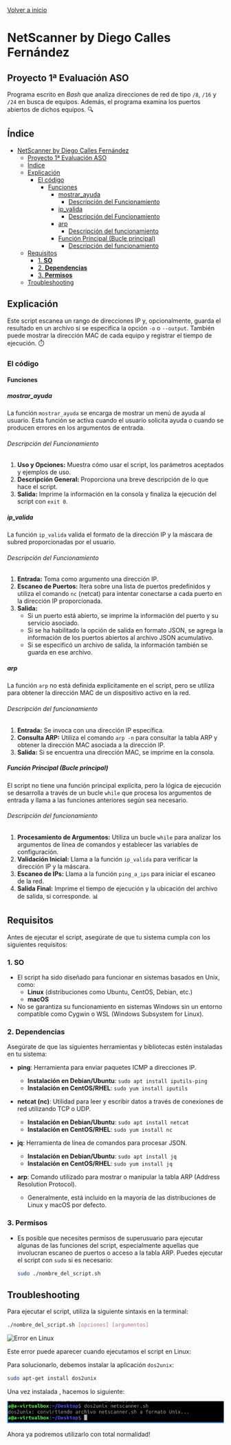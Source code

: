 [Volver a inicio](../index.md)

# NetScanner by Diego Calles Fernández
## Proyecto 1ª Evaluación ASO

Programa escrito en *Bash* que analiza direcciones de red de tipo `/8`, `/16` y `/24` en busca de equipos. Además, el programa examina los puertos abiertos de dichos equipos. 🔍

## Índice

- [NetScanner by Diego Calles Fernández](#netscanner-by-diego-calles-fernández)
  - [Proyecto 1ª Evaluación ASO](#proyecto-1ª-evaluación-aso)
  - [Índice](#índice)
  - [Explicación](#explicación)
    - [El código](#el-código)
      - [Funciones](#funciones)
        - [mostrar\_ayuda](#mostrar_ayuda)
          - [Descripción del Funcionamiento](#descripción-del-funcionamiento)
        - [ip\_valida](#ip_valida)
          - [Descripción del Funcionamiento](#descripción-del-funcionamiento-1)
        - [arp](#arp)
          - [Descripción del funcionamiento](#descripción-del-funcionamiento-2)
        - [Función Principal (Bucle principal)](#función-principal-bucle-principal)
          - [Descripción del funcionamiento](#descripción-del-funcionamiento-3)
  - [Requisitos](#requisitos)
    - [1. **SO**](#1-so)
    - [2. **Dependencias**](#2-dependencias)
    - [3. **Permisos**](#3-permisos)
  - [Troubleshooting](#troubleshooting)

## Explicación

Este script escanea un rango de direcciones IP y, opcionalmente, guarda el resultado en un archivo si se especifica la opción `-o` o `--output`. También puede mostrar la dirección MAC de cada equipo y registrar el tiempo de ejecución. ⏱️

### El código

#### Funciones
 
##### mostrar_ayuda

La función `mostrar_ayuda` se encarga de mostrar un menú de ayuda al usuario. Esta función se activa cuando el usuario solicita ayuda o cuando se producen errores en los argumentos de entrada. 

###### Descripción del Funcionamiento

1. **Uso y Opciones:** Muestra cómo usar el script, los parámetros aceptados y ejemplos de uso.
2. **Descripción General:** Proporciona una breve descripción de lo que hace el script.
3. **Salida:** Imprime la información en la consola y finaliza la ejecución del script con `exit 0`.

##### ip_valida

La función `ip_valida` valida el formato de la dirección IP y la máscara de subred proporcionadas por el usuario.

###### Descripción del Funcionamiento

1. **Entrada:** Toma como argumento una dirección IP.
2. **Escaneo de Puertos:** Itera sobre una lista de puertos predefinidos y utiliza el comando `nc` (netcat) para intentar conectarse a cada puerto en la dirección IP proporcionada.
3. **Salida:** 
   - Si un puerto está abierto, se imprime la información del puerto y su servicio asociado.
   - Si se ha habilitado la opción de salida en formato JSON, se agrega la información de los puertos abiertos al archivo JSON acumulativo.
   - Si se especificó un archivo de salida, la información también se guarda en ese archivo.

##### arp

La función `arp` no está definida explícitamente en el script, pero se utiliza para obtener la dirección MAC de un dispositivo activo en la red.

###### Descripción del funcionamiento

1. **Entrada:** Se invoca con una dirección IP específica.
2. **Consulta ARP:** Utiliza el comando `arp -n` para consultar la tabla ARP y obtener la dirección MAC asociada a la dirección IP.
3. **Salida:** Si se encuentra una dirección MAC, se imprime en la consola.

##### Función Principal (Bucle principal)

El script no tiene una función principal explícita, pero la lógica de ejecución se desarrolla a través de un bucle `while` que procesa los argumentos de entrada y llama a las funciones anteriores según sea necesario.

###### Descripción del funcionamiento

1. **Procesamiento de Argumentos:** Utiliza un bucle `while` para analizar los argumentos de línea de comandos y establecer las variables de configuración.
2. **Validación Inicial:** Llama a la función `ip_valida` para verificar la dirección IP y la máscara.
3. **Escaneo de IPs:** Llama a la función `ping_a_ips` para iniciar el escaneo de la red.
4. **Salida Final:** Imprime el tiempo de ejecución y la ubicación del archivo de salida, si corresponde. 📊

## Requisitos

Antes de ejecutar el script, asegúrate de que tu sistema cumpla con los siguientes requisitos:

### 1. **SO**

   - El script ha sido diseñado para funcionar en sistemas basados en Unix, como:
     - **Linux** (distribuciones como Ubuntu, CentOS, Debian, etc.)
     - **macOS**
   - No se garantiza su funcionamiento en sistemas Windows sin un entorno compatible como Cygwin o WSL (Windows Subsystem for Linux).

### 2. **Dependencias**

   Asegúrate de que las siguientes herramientas y bibliotecas estén instaladas en tu sistema:

   - **ping**: Herramienta para enviar paquetes ICMP a direcciones IP.
     - **Instalación en Debian/Ubuntu**: `sudo apt install iputils-ping`
     - **Instalación en CentOS/RHEL**: `sudo yum install iputils`
   
   - **netcat (nc)**: Utilidad para leer y escribir datos a través de conexiones de red utilizando TCP o UDP.
     - **Instalación en Debian/Ubuntu**: `sudo apt install netcat`
     - **Instalación en CentOS/RHEL**: `sudo yum install nc`
   
   - **jq**: Herramienta de línea de comandos para procesar JSON.
     - **Instalación en Debian/Ubuntu**: `sudo apt install jq`
     - **Instalación en CentOS/RHEL**: `sudo yum install jq`
   
   - **arp**: Comando utilizado para mostrar o manipular la tabla ARP (Address Resolution Protocol).
     - Generalmente, está incluido en la mayoría de las distribuciones de Linux y macOS por defecto.

### 3. **Permisos**

   - Es posible que necesites permisos de superusuario para ejecutar algunas de las funciones del script, especialmente aquellas que involucran escaneo de puertos o acceso a la tabla ARP. Puedes ejecutar el script con `sudo` si es necesario:
     ```bash
     sudo ./nombre_del_script.sh
     ```


## Troubleshooting

Para ejecutar el script, utiliza la siguiente sintaxis en la terminal:

```bash
./nombre_del_script.sh [opciones] [argumentos]
````
![Error en Linux](imagenes/Probar_script_en_Linux.png)

Este error puede aparecer cuando ejecutamos el script en Linux:



Para solucionarlo, debemos instalar la aplicación `dos2unix`:

```bash
sudo apt-get install dos2unix
```

Una vez instalada , hacemos lo siguiente:

![Dos2Unix](imagenes/dos2unix.png)

Ahora ya podremos utilizarlo con total normalidad!